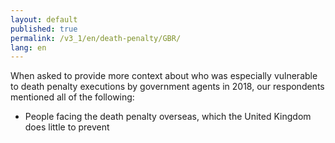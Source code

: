 ```yaml
---
layout: default
published: true
permalink: /v3_1/en/death-penalty/GBR/
lang: en
---
```


When asked to provide more context about who was especially vulnerable to death penalty executions by government agents in 2018, our respondents mentioned all of the following:
-	People facing the death penalty overseas, which the United Kingdom does little to prevent


